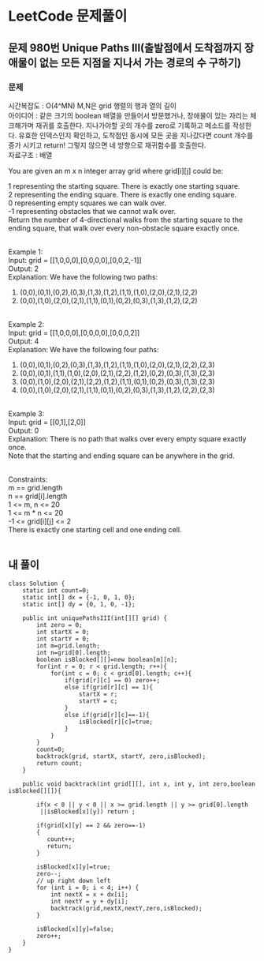 # LeetCode 문제풀이

## 문제 980번 Unique Paths III(출발점에서 도착점까지 장애물이 없는 모든 지점을 지나서 가는 경로의 수 구하기)

### 문제<br>
시간복잡도 : O(4^MN) M,N은 grid 행렬의 행과 열의 길이<br>
아이디어 : 같은 크기의 boolean 배열을 만들어서 방문했거나, 장애물이 있는 자리는 체크해가며 재귀를 호출한다. 지나가야할 곳의 개수를 zero로 기록하고 메소드를 작성한다. 유효한 인덱스인지 확인하고, 도착점인 동시에 모든 곳을 지나갔다면 count 개수를 증가 시키고 return! 그렇지 않으면 네 방향으로 재귀함수를 호출한다.<br>
자료구조 : 배열<br>

You are given an m x n integer array grid where grid[i][j] could be:

1 representing the starting square. There is exactly one starting square.<br>
2 representing the ending square. There is exactly one ending square.<br>
0 representing empty squares we can walk over.<br>
-1 representing obstacles that we cannot walk over.<br>
Return the number of 4-directional walks from the starting square to the ending square, that walk over every non-obstacle square exactly once.<br><br> 

Example 1:<br>
Input: grid = [[1,0,0,0],[0,0,0,0],[0,0,2,-1]]<br>
Output: 2<br>
Explanation: We have the following two paths: <br>
1. (0,0),(0,1),(0,2),(0,3),(1,3),(1,2),(1,1),(1,0),(2,0),(2,1),(2,2)<br>
2. (0,0),(1,0),(2,0),(2,1),(1,1),(0,1),(0,2),(0,3),(1,3),(1,2),(2,2)<br><br>

Example 2:<br>
Input: grid = [[1,0,0,0],[0,0,0,0],[0,0,0,2]]<br>
Output: 4<br>
Explanation: We have the following four paths: <br>
1. (0,0),(0,1),(0,2),(0,3),(1,3),(1,2),(1,1),(1,0),(2,0),(2,1),(2,2),(2,3)<br>
2. (0,0),(0,1),(1,1),(1,0),(2,0),(2,1),(2,2),(1,2),(0,2),(0,3),(1,3),(2,3)<br>
3. (0,0),(1,0),(2,0),(2,1),(2,2),(1,2),(1,1),(0,1),(0,2),(0,3),(1,3),(2,3)<br>
4. (0,0),(1,0),(2,0),(2,1),(1,1),(0,1),(0,2),(0,3),(1,3),(1,2),(2,2),(2,3)<br><br>

Example 3:<br>
Input: grid = [[0,1],[2,0]]<br>
Output: 0<br>
Explanation: There is no path that walks over every empty square exactly once.<br>
Note that the starting and ending square can be anywhere in the grid.<br><br> 

Constraints:<br>
m == grid.length<br>
n == grid[i].length<br>
1 <= m, n <= 20<br>
1 <= m * n <= 20<br>
-1 <= grid[i][j] <= 2<br>
There is exactly one starting cell and one ending cell.<br><br>

## 내 풀이
```
class Solution {
    static int count=0;
    static int[] dx = {-1, 0, 1, 0};
    static int[] dy = {0, 1, 0, -1};

    public int uniquePathsIII(int[][] grid) {
        int zero = 0; 
        int startX = 0; 
        int startY = 0; 
        int m=grid.length;
        int n=grid[0].length;
        boolean isBlocked[][]=new boolean[m][n];
        for(int r = 0; r < grid.length; r++){ 
            for(int c = 0; c < grid[0].length; c++){ 
                if(grid[r][c] == 0) zero++;
                else if(grid[r][c] == 1){
                    startX = r; 
                    startY = c;
                }
                else if(grid[r][c]==-1){
                    isBlocked[r][c]=true;
                }
            }
        }
        count=0;
        backtrack(grid, startX, startY, zero,isBlocked);
        return count;
    }

    public void backtrack(int grid[][], int x, int y, int zero,boolean isBlocked[][]){
       
        if(x < 0 || y < 0 || x >= grid.length || y >= grid[0].length 
         ||isBlocked[x][y]) return ;

        if(grid[x][y] == 2 && zero==-1)
        {
           count++;
           return;
        }

        isBlocked[x][y]=true;
        zero--; 
        // up right down left
        for (int i = 0; i < 4; i++) {
            int nextX = x + dx[i];
            int nextY = y + dy[i];
            backtrack(grid,nextX,nextY,zero,isBlocked);
        }
       
        isBlocked[x][y]=false;
        zero++;
    }
}
```
